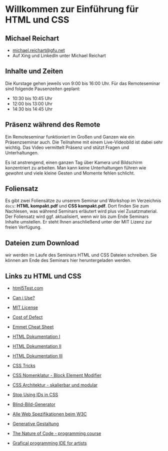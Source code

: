 # Willkommen zur Einführung für HTML und CSS
## Michael Reichart
- michael.reichart@gfu.net
- Auf Xing und LinkedIn unter Michael Reichart

## Inhalte und Zeiten
Die Kurstage gehen jeweils von 9:00 bis 16:00 Uhr. Für das Remoteseminar sind folgende Pausenzeiten geplant:

- 10:30 bis 10:45 Uhr
- 12:00 bis 13:00 Uhr
- 14:30 bis 14:45 Uhr

## Präsenz während des Remote
Ein Remoteseminar funktioniert im Großen und Ganzen wie ein Präsenzseminar auch. Die Teilnahme mit einem Live-Videobild ist dabei sehr wichtig. Das Video vermittelt Präsenz und stützt Fragen und Unterhaltungen. 

Es ist anstrengend, einen ganzen Tag über Kamera und Bildschirm konzentriert zu arbeiten. Man kann keine Unterhaltungen führen wie gewohnt und viele kleine Gesten und Momente fehlen schlicht.

## Foliensatz
Es gibt zwei Foliensätze zu unserem Seminar und Workshop im Verzeichnis `docs`: **HTML kompakt.pdf** und **CSS kompakt.pdf**. Dort finden Sie zum Nachlesen, was während Seminars erläutert wird plus viel Zusatzmaterial. Der Foliensatz wird ggf. aktualisiert, wenn wir bis zum Ende Seminars Inhalte umstellen. Er steht Ihnen anschließend unter der MIT Lizenz zur freien Verfügung.

## Dateien zum Download
wir werden im Laufe des Seminars HTML und CSS Dateien schreiben. Sie können am Ende des Seminars hier heruntergeladen werden.

## Links zu HTML und CSS
- [html5Test.com](http://html5test.com/index.html)
- [Can i Use?](https://caniuse.com/)
- [MIT License](https://opensource.org/licenses/MIT)
- [Cost of Defect](http://thklein.com/de_DE/cost-of-defect/)
- [Emmet Cheat Sheet](https://docs.emmet.io/cheat-sheet/)

- [HTML Dokumentation I](https://www.w3schools.com/)
- [HTML Dokumentation II](https://wiki.selfhtml.org/)
- [HTML Dokumentation III](http://html5doctor.com/)
 
- [CSS Tricks](https://css-tricks.com/)
- [CSS Nomenklatur - Block Element Modifier](http://getbem.com/introduction/)
- [CSS Architektur - skalierbar und modular](http://smacss.com/)
- [Stop Using IDs in CSS](https://medium.com/@zenbox/stop-using-ids-in-css-e79a860838c6)
 
- [Blind-Bild-Generator](https://picsum.photos/)
- [Alle Web Spezifikationen beim W3C](https://www.w3.org/TR)
- [Generative Gestaltung](http://www.generative-gestaltung.de/)
- [The Nature of Code - programming course](https://natureofcode.com/)
- [Grafical programming IDE for artists](https://processing.org/)
